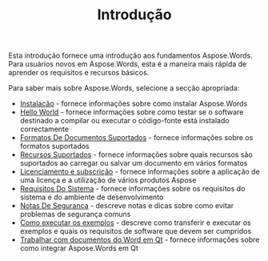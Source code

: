 ﻿---
title: Introdução
second_title: Aspose.Words Para C++
articleTitle: Introdução
linktitle: Introdução
type: docs
description: "Use esta introdução para Aspose.Words Para C++ fundamentos para começar a perceber o valor de Aspose.Words para o seu negócio."
weight: 10
url: /pt/cpp/getting-started/
---

Esta introdução fornece uma introdução aos fundamentos Aspose.Words. Para usuários novos em Aspose.Words, esta é a maneira mais rápida de aprender os requisitos e recursos básicos.

Para saber mais sobre Aspose.Words, selecione a secção apropriada:

- [Instalação](/words/cpp/installation/) - fornece informações sobre como instalar Aspose.Words
- [Hello World](/words/cpp/hello-world/) - fornece informações sobre como testar se o software destinado a compilar ou executar o código-fonte está instalado correctamente
- [Formatos De Documentos Suportados](/words/cpp/supported-document-formats/) - fornece informações sobre os formatos suportados
- [Recursos Suportados](/words/cpp/features/) - fornece informações sobre quais recursos são suportados ao carregar ou salvar um documento em vários formatos
- [Licenciamento e subscrição](/words/cpp/licensing/) - fornece informações sobre a aplicação de uma licença e a utilização de vários produtos Aspose
- [Requisitos Do Sistema](/words/cpp/system-requirements/) - fornece informações sobre os requisitos do sistema e do ambiente de desenvolvimento
- [Notas De Segurança](/words/cpp/security/) - descreve notas e dicas sobre como evitar problemas de segurança comuns
- [Como executar os exemplos](/words/cpp/how-to-run-the-examples/) - descreve como transferir e executar os exemplos e quais os requisitos de software que devem ser cumpridos
- [Trabalhar com documentos do Word em Qt](/words/cpp/work-with-word-documents-in-qt/) - fornece informações sobre como integrar Aspose.Words em Qt
